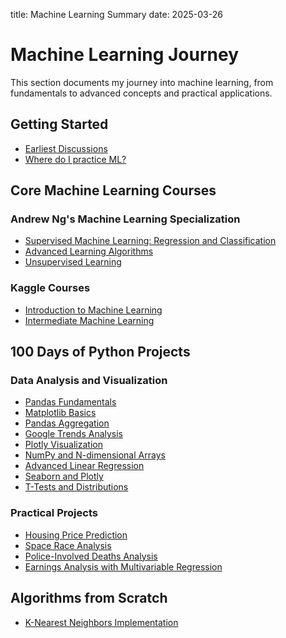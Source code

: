 title: Machine Learning Summary
date: 2025-03-26
# Machine Learning Journey

This section documents my journey into machine learning, from fundamentals to advanced concepts and practical applications.

## Getting Started

- [Earliest Discussions](Earliest%20discussions.md)
- [Where do I practice ML?](Where%20do%20I%20practice%20ML?.md)

## Core Machine Learning Courses

### Andrew Ng's Machine Learning Specialization

- [Supervised Machine Learning: Regression and Classification](Andrew%20Ng,%20Supervised%20Machine%20Learning%20Regression%20and%20Classification.md)
- [Advanced Learning Algorithms](Andrew%20Ng,%20Advanced%20Learning%20Algorithms.md)
- [Unsupervised Learning](Andrew%20Ng,%20Unsupervised%20Learning.md)

### Kaggle Courses

- [Introduction to Machine Learning](Kaggle%20Intro%20to%20Machine%20Learning.md)
- [Intermediate Machine Learning](Kaggle%20Intermediate%20Machine%20Learning.md)

## 100 Days of Python Projects

### Data Analysis and Visualization

- [Pandas Fundamentals](100%20DoP%20Day%2071%20Pandas.md)
- [Matplotlib Basics](100%20DoP%20Day%2072%20MatPlotLib.md)
- [Pandas Aggregation](100%20DoP%20Day%2073%20Pandas%20agregate.md)
- [Google Trends Analysis](100%20DoP%20Day%2074%20Google%20Trends%20Data.md)
- [Plotly Visualization](100%20DoP%20Day%2075%20Plotly.md)
- [NumPy and N-dimensional Arrays](100%20DoP%20Day%2076%20Numpy%20and%20N-dimensional%20arrays.md)
- [Advanced Linear Regression](100%20DoP%20Day%2077%20Advanced%20Linear%20Regression.md)
- [Seaborn and Plotly](100%20DoP%20Day%2078%20Seaborn%20and%20Plotly.md)
- [T-Tests and Distributions](100%20DoP%20Day%2079%20T%20Tests%20and%20Distributions.md)

### Practical Projects

- [Housing Price Prediction](100%20DoP%20Day%2080%20Predict%20Housing%20Prices.md)
- [Space Race Analysis](100%20DoP%20Day%2098%20Analyse%20the%20Space%20Race.md)
- [Police-Involved Deaths Analysis](100%20DoP%20Day%2099%20Analyse%20Deaths%20Involving%20Police.md)
- [Earnings Analysis with Multivariable Regression](100%20DoP%20Day%20100%20Multivariable%20Regression%20Earnings%20Analysis.md)

## Algorithms from Scratch

- [K-Nearest Neighbors Implementation](ML%20from%20Scratch,%20K%20Nearest%20Neighbours.md)

